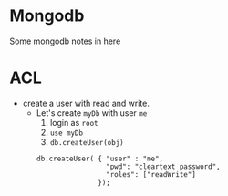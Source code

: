 # Mongodb
Some mongodb notes in here

# ACL
* create a user with read and write.
  * Let's create `myDb` with user `me`
    1. login as `root`
    2. `use myDb`
    3. `db.createUser(obj)`
    ```
    db.createUser( { "user" : "me",
                     "pwd": "cleartext password",
                     "roles": ["readWrite"]
                   });
    ```
